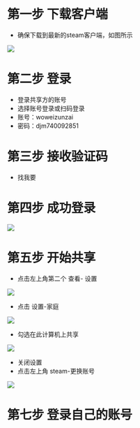 # 第一步 下载客户端
+ 确保下载到最新的steam客户端，如图所示

![](https://cdn.nlark.com/yuque/0/2022/png/26841888/1666621615058-cebe48cd-ada7-42b9-8785-30b843b9adff.png)

# 第二步 登录
+ 登录共享方的账号
+ 选择账号登录或扫码登录
+ 账号：woweizunzai
+ 密码：djm740092851

# 第三步 接收验证码
+ 找我要

# 第四步 成功登录
![](https://cdn.nlark.com/yuque/0/2022/png/26841888/1666621881752-17ddc2a5-3bb3-4aea-98e1-1ee7949a10c7.png)



# 第五步 开始共享
+ 点击左上角第二个 查看- 设置

![](https://cdn.nlark.com/yuque/0/2022/png/26841888/1666621943000-6ce4560e-e8cf-4515-988e-efefdf793867.png)

+ 点击 设置-家庭

![](https://cdn.nlark.com/yuque/0/2022/png/26841888/1666622001380-22a5e27b-e0d6-4877-b219-84c0c86fac10.png)

+ 勾选在此计算机上共享

![](https://cdn.nlark.com/yuque/0/2022/png/26841888/1666622052641-452c8aa6-65fd-413a-a072-5e430860f5f9.png)

+ 关闭设置
+ 点击左上角  steam-更换账号

![](https://cdn.nlark.com/yuque/0/2022/png/26841888/1666622104138-6ef11066-0037-4215-b0b2-27469e8d89a2.png)

# 第七步 登录自己的账号
